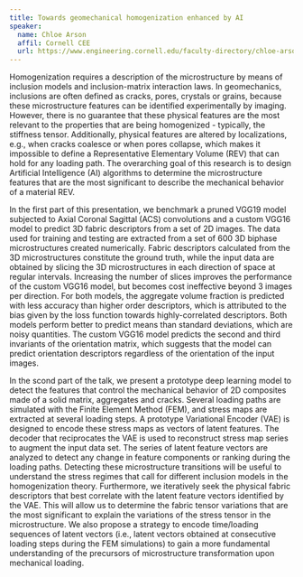 ```yaml
---
title: Towards geomechanical homogenization enhanced by AI
speaker:
  name: Chloe Arson
  affil: Cornell CEE
  url: https://www.engineering.cornell.edu/faculty-directory/chloe-arson
---
```


Homogenization requires a description of the microstructure by means of inclusion models and inclusion-matrix interaction laws. In geomechanics, inclusions are often defined as cracks, pores, crystals or grains, because these microstructure features can be identified experimentally by imaging. However, there is no guarantee that these physical features are the most relevant to the properties that are being homogenized - typically, the stiffness tensor. Additionally, physical features are altered by localizations, e.g., when cracks coalesce or when pores collapse, which makes it impossible to define a Representative Elementary Volume (REV) that can hold for any loading path. The overarching goal of this research is to design Artificial Intelligence (AI) algorithms to determine the microstructure features that are the most significant to describe the mechanical behavior of a material REV.
 
In the first part of this presentation, we benchmark a pruned VGG19 model subjected to Axial Coronal Sagittal (ACS) convolutions and a custom VGG16 model to predict 3D fabric descriptors from a set of 2D images. The data used for training and testing are extracted from a set of 600 3D biphase microstructures created numerically. Fabric descriptors calculated from the 3D microstructures constitute the ground truth, while the input data are obtained by slicing the 3D microstructures in each direction of space at regular intervals. Increasing the number of slices improves the performance of the custom VGG16 model, but becomes cost ineffective beyond 3 images per direction. For both models, the aggregate volume fraction is predicted with less accuracy than higher order descriptors, which is attributed to the bias given by the loss function towards highly-correlated descriptors. Both models perform better to predict means than standard deviations, which are noisy quantities. The custom VGG16 model predicts the second and third invariants of the orientation matrix, which suggests that the model can predict orientation descriptors regardless of the orientation of the input images.
 
In the scond part of the talk, we present a prototype deep learning model to detect the features that control the mechanical behavior of 2D composites made of a solid matrix, aggregates and cracks. Several loading paths are simulated with the Finite Element Method (FEM), and stress maps are extracted at several loading steps. A prototype Variational Encoder (VAE) is designed to encode these stress maps as vectors of latent features. The decoder that reciprocates the VAE is used to reconstruct stress map series to augment the input data set. The series of latent feature vectors are analyzed to detect any change in feature components or ranking during the loading paths. Detecting these microstructure transitions will be useful to understand the stress regimes that call for different inclusion models in the homogenization theory. Furthermore, we iteratively seek the physical fabric descriptors that best correlate with the latent feature vectors identified by the VAE. This will allow us to determine the fabric tensor variations that are the most significant to explain the variations of the stress tensor in the microstructure. We also propose a strategy to encode time/loading sequences of latent vectors (i.e., latent vectors obtained at consecutive loading steps during the FEM simulations) to gain a more fundamental understanding of the precursors of microstructure transformation upon mechanical loading.

